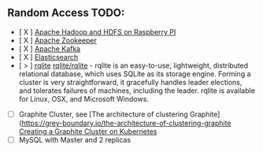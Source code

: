 
## Random Access TODO:
* [ X ] [Apache Hadoop and HDFS on Raspberry PI](linux/raspberry-pi/database/hadoop.md )
* [ X ] [Apache Zookeeper](linux/raspberry-pi/zookeeper/zookeeper.md)
* [ X ] [Apache Kafka](linux/raspberry-pi/kafka/kafka.md)
* [ X ] [Elasticsearch](linux/raspberry-pi/database/elasticsearch_6x.md)
* [ > ] [rqlite](linux/raspberry-pi/database/rqlite.md)
        [rqlite/rqlite](https://github.com/rqlite/rqlite) - rqlite is an easy-to-use, lightweight, distributed relational database,
        which uses SQLite as its storage engine. Forming a cluster is very straightforward, it gracefully handles
        leader elections, and tolerates failures of machines,
        including the leader. rqlite is available for Linux, OSX, and Microsoft Windows.
* [ ] Graphite Cluster, see [The architecture of clustering Graphite](https://grey-boundary.io/the-architecture-of-clustering-graphite
      [Creating a Graphite Cluster on Kubernetes](https://engineering.nanit.com/creating-a-graphite-cluster-on-kubernetes-6b402a8a7438)
* [ ] MySQL with Master and 2 replicas